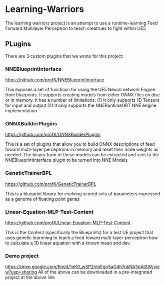 # Learning-Warriors
The learning warriors  project is an attempt to use a runtime-learning Feed Forward Multilayer Perceptron to teach creatrues to fight within UE5

## PLugins
There are 3 custom plugins that we wrote for this project:

### NNEBlueprintInterface
https://github.com/profK/NNEBlueprintInterface

This exposes a set of functiosn for using the UE5 Neural network Engine from blueprints.
It supports creating models from either ONNX files on disc or in memory.
It has a number of limitations:
(1) It only supports 1D Tensors for input and output
(2) It only supports the NNERuntimeORT NNE engine implementation

### ONNXBuilderPlugins
https://github.com/profK/ONNXBuilderPlugins

This is a set of plugins that allow you to build ONNX descriptions of feed foward multi-layer perceptrons in
memory and reset their node weights as needed. The binary form of these models can be extracted and sent to the
NNEBlueprintInterface plugin to be turned into NNE Models

### GeneticTrainerBPL
https://github.com/profK/GeneticTrainerBPL

This is a blueprint library for evolving scored sets of parameters expressed as a genome of floating point genes

### Linear-Equation-MLP-Test-Content
https://github.com/profK/Linear-Equation-MLP-Test-Content

This is the Content (specifically the Blueprints) for a test UE project that uses genetic learnning to teach a
feed foward multi-layer-perceptron how to calculate a 1D linear equation with a known mean and dev.

### Demo project
https://drive.google.com/file/d/1nK9_wSP2rjIpEgjr5aG4h7qkNb3nAtSW/view?usp=sharing
All of the above can be downloaded in a pre-integrated project at the above link
